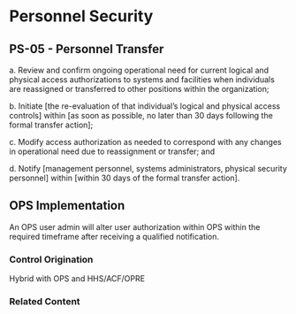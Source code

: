 # Personnel Security
## PS-05 - Personnel Transfer

a. Review and confirm ongoing operational need for current logical and physical access authorizations to systems and facilities when individuals are reassigned or transferred to other positions within the organization;

b. Initiate [the re-evaluation of that individual’s logical and physical access controls] within [as soon as possible, no later than 30 days following the formal transfer action];

c. Modify access authorization as needed to correspond with any changes in operational need due to reassignment or transfer; and

d. Notify [management personnel, systems administrators, physical security personnel] within [within 30 days of the formal transfer action].

## OPS Implementation

An OPS user admin will alter user authorization within OPS within the required timeframe after receiving a qualified notification.

### Control Origination

Hybrid with OPS and HHS/ACF/OPRE

### Related Content
